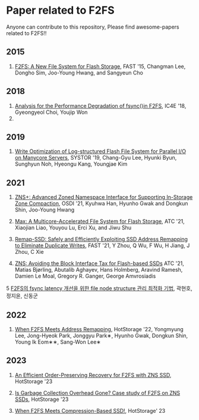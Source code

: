 # Paper related to F2FS

Anyone can contribute to this repository, Please find awesome-papers related to F2FS!!

## 2015

1. [F2FS: A New File System for Flash Storage](https://www.usenix.org/system/files/conference/fast15/fast15-paper-lee.pdf), FAST '15, Changman Lee, Dongho Sim, Joo-Young Hwang, and Sangyeun Cho

## 2018

1. [Analysis for the Performance Degradation of fsync()in F2FS](https://dl.acm.org/doi/pdf/10.1145/3183586.3183605?casa_token=dxklS06WWmkAAAAA:1yxAv8lJTkj37EWYxf7_z-poKl6ltzisPu8AI7gl-UFLsJrVmpPmCOOg8Xx9gkOB-3HQU0WtrdIpxAo), IC4E '18, Gyeongyeol Choi, Youjip Won
2. 


## 2019

1. [Write Optimization of Log-structured Flash File System for Parallel I/O on Manycore Servers](https://discos.sogang.ac.kr/file/2019/intl_conf/Systor_2019_CLee.pdf), SYSTOR '19, Chang-Gyu Lee, Hyunki Byun, Sunghyun Noh, Hyeongu Kang, Youngjae Kim

## 2021

1. [ZNS+: Advanced Zoned Namespace Interface for Supporting In-Storage Zone Compaction](https://www.usenix.org/system/files/osdi21-han.pdf), OSDI '21, Kyuhwa Han, Hyunho Gwak and Dongkun Shin, Joo-Young Hwang

2. [Max: A Multicore-Accelerated File System for Flash Storage](), ATC '21, Xiaojian Liao, Youyou Lu, Erci Xu, and Jiwu Shu

3. [Remap-SSD: Safely and Efficiently Exploiting SSD Address Remapping to Eliminate Duplicate Writes](), FAST '21, Y Zhou, Q Wu, F Wu, H Jiang, J Zhou, C Xie

4. [ZNS: Avoiding the Block Interface Tax for Flash-based SSDs](https://www.pdl.cmu.edu/PDL-FTP/Storage/USENIX_ATC_2021_ZNS.pdf) ATC '21, Matias Bjørling, Abutalib Aghayev, Hans Holmberg, Aravind Ramesh, Damien Le Moal, Gregory R. Ganger, George Amvrosiadis

5 [F2FS의 fsync latency 개선을 위한 file node structure 관리 최적화 기법](http://nyx.skku.ac.kr/wp-content/uploads/2021/12/15-375.pdf), 곽현호, 정지윤, 신동군

## 2022

1. [When F2FS Meets Address Remapping](https://dl.acm.org/doi/pdf/10.1145/3538643.3539755), HotStorage '22, Yongmyung Lee, Jong-Hyeok Park, Jonggyu Park∗, Hyunho Gwak, Dongkun Shin, Young Ik Eom∗∗, Sang-Won Lee∗


## 2023
1. [An Efficient Order-Preserving Recovery for F2FS with ZNS SSD](https://www.hotstorage.org/2023/accepted.html), HotStorage '23

2. [Is Garbage Collection Overhead Gone? Case study of F2FS on ZNS SSDs](https://www.hotstorage.org/2023/accepted.html), HotStorage '23

3. [When F2FS Meets Compression-Based SSD!](https://www.hotstorage.org/2023/accepted.html), HotStorage' 23
